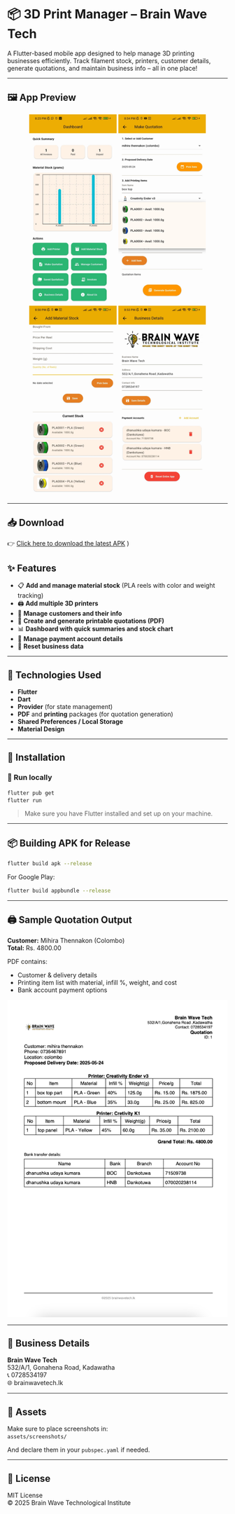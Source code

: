 
# 📦 3D Print Manager – Brain Wave Tech

A Flutter-based mobile app designed to help manage 3D printing businesses efficiently. Track filament stock, printers, customer details, generate quotations, and maintain business info – all in one place!

---

## 🖼️ App Preview

<p align="center">
  <img src="https://raw.githubusercontent.com/dhanushka47/weight_gauge_app/main/assets/screenshots/dashboard.jpg" width="200" />
  <img src="https://raw.githubusercontent.com/dhanushka47/weight_gauge_app/main/assets/screenshots/quotation.jpg" width="200" />
  <img src="https://raw.githubusercontent.com/dhanushka47/weight_gauge_app/main/assets/screenshots/material-stock.jpg" width="200" />
  <img src="https://raw.githubusercontent.com/dhanushka47/weight_gauge_app/main/assets/screenshots/business-details.jpg" width="200" />
</p>

---
## 📥 Download

👉 [Click here to download the latest APK](https://github.com/dhanushka47/weight_gauge_app/releases/download/1.0.0/WeightGauge-v1.0.apk)
)




## ✨ Features

- 📋 **Add and manage material stock** (PLA reels with color and weight tracking)
- 🖨️ **Add multiple 3D printers**
- 👥 **Manage customers and their info**
- 🧾 **Create and generate printable quotations (PDF)**
- 📊 **Dashboard with quick summaries and stock chart**
- 🏦 **Manage payment account details**
- 🔐 **Reset business data**

---

## 📱 Technologies Used

- **Flutter**
- **Dart**
- **Provider** (for state management)
- **PDF** and **printing** packages (for quotation generation)
- **Shared Preferences / Local Storage**
- **Material Design**

---

## 🔧 Installation

### 🚀 Run locally

```bash
flutter pub get
flutter run
```

> Make sure you have Flutter installed and set up on your machine.

---

## 📦 Building APK for Release

```bash
flutter build apk --release
```

For Google Play:
```bash
flutter build appbundle --release
```

---

## 🖨️ Sample Quotation Output

**Customer:** Mihira Thennakon (Colombo)  
**Total:** Rs. 4800.00

PDF contains:
- Customer & delivery details
- Printing item list with material, infill %, weight, and cost
- Bank account payment options

![Sample PDF](assets/screenshots/quotation_pdf.jpg)

---

## 📇 Business Details

**Brain Wave Tech**  
532/A/1, Gonahena Road, Kadawatha  
📞 0728534197  
🌐 brainwavetech.lk

---

## 📁 Assets

Make sure to place screenshots in:  
`assets/screenshots/`

And declare them in your `pubspec.yaml` if needed.

---

## 📜 License

MIT License  
© 2025 Brain Wave Technological Institute

